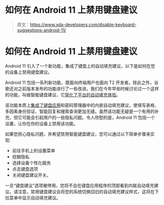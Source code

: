 # 如何在 Android 11 上禁用键盘建议

> 原文：<https://www.xda-developers.com/disable-keyboard-suggestions-android-11/>

# 如何在 Android 11 上禁用键盘建议

Android 11 引入了一个新功能，集成了键盘上的自动填充建议。以下是如何在您的设备上禁用键盘建议。

Android 11 包括一系列新功能，既面向终端用户也面向 T2 开发者。除此之外，谷歌还对之前版本发布的功能进行了一些改进。我们在今年早些时候讨论过一个这样的功能，叫做智能键盘建议，它[简化了平台的自动填充体验](https://www.xda-developers.com/android-11-seamless-autofill-keyboard-integration/)。

该功能本质上[集成了键盘应用](https://developer.android.com/guide/topics/text/ime-autofill)和密码管理器中的内嵌自动填充建议，使填写表格、多因素身份验证、智能回复和搜索查询更加无缝。虽然该功能无疑是一个有用的补充，但它可能会引起用户的一些隐私问题。令人欣慰的是，Android 11 包括一个设置，让你在你的设备上禁用该功能。

如果您担心隐私问题，并希望禁用智能键盘建议，您可以通过以下简单步骤来实现:

*   前往手机上的设置菜单
*   挖掘隐私
*   选择设备个性化服务
*   点击键盘选项
*   关闭键盘建议开关。

一旦“键盘建议”选项被停用，您将不会在键盘应用程序的顶部看到内联自动填充建议。请注意，禁用键盘建议会将您的系统切换回旧的自动填充建议样式，这将在下拉菜单中显示自动填充建议。